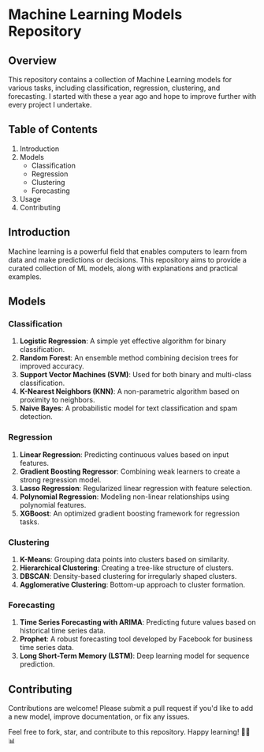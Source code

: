 # Machine Learning Models Repository

## Overview
This repository contains a collection of Machine Learning models for various tasks, including classification, regression, clustering, and forecasting. I started with these a year ago and hope to improve further with every project I undertake.

## Table of Contents
1. Introduction
2. Models
    - Classification
    - Regression
    - Clustering
    - Forecasting
3. Usage
4. Contributing

## Introduction
Machine learning is a powerful field that enables computers to learn from data and make predictions or decisions. This repository aims to provide a curated collection of ML models, along with explanations and practical examples.

## Models
### Classification
1. **Logistic Regression**: A simple yet effective algorithm for binary classification.
2. **Random Forest**: An ensemble method combining decision trees for improved accuracy.
3. **Support Vector Machines (SVM)**: Used for both binary and multi-class classification.
4. **K-Nearest Neighbors (KNN)**: A non-parametric algorithm based on proximity to neighbors.
5. **Naive Bayes**: A probabilistic model for text classification and spam detection.

### Regression
1. **Linear Regression**: Predicting continuous values based on input features.
2. **Gradient Boosting Regressor**: Combining weak learners to create a strong regression model.
3. **Lasso Regression**: Regularized linear regression with feature selection.
4. **Polynomial Regression**: Modeling non-linear relationships using polynomial features.
5. **XGBoost**: An optimized gradient boosting framework for regression tasks.

### Clustering
1. **K-Means**: Grouping data points into clusters based on similarity.
2. **Hierarchical Clustering**: Creating a tree-like structure of clusters.
3. **DBSCAN**: Density-based clustering for irregularly shaped clusters.
4. **Agglomerative Clustering**: Bottom-up approach to cluster formation.

### Forecasting
1. **Time Series Forecasting with ARIMA**: Predicting future values based on historical time series data.
2. **Prophet**: A robust forecasting tool developed by Facebook for business time series data.
3. **Long Short-Term Memory (LSTM)**: Deep learning model for sequence prediction.



## Contributing
Contributions are welcome! Please submit a pull request if you'd like to add a new model, improve documentation, or fix any issues.


Feel free to fork, star, and contribute to this repository. Happy learning! 🚀🤖📊

